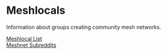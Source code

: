 # Meshlocals

Information about groups creating community mesh networks.

[Meshlocal List](meshlocals.md)  
[Meshnet Subreddits](meshgeneral.md)

